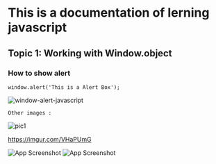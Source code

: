 
# This is a documentation of lerning javascript
## Topic 1: Working with Window.object
### How to show alert

```
window.alert('This is a Alert Box');
```
![window-alert-javascript](https://user-images.githubusercontent.com/95132352/143727915-ad5c0cc9-ec8d-490a-8672-07c8149da8b9.png)

```
Other images :
```
![pic1](https://user-images.githubusercontent.com/95132352/143728820-d2b2944e-63d3-4ce3-894b-1d52d1724547.jpeg)

https://imgur.com/VHaPUmG

![App Screenshot](https://imgur.com/VHaPUmG)
![App Screenshot](https://imgur.com/VHaPUmG)
